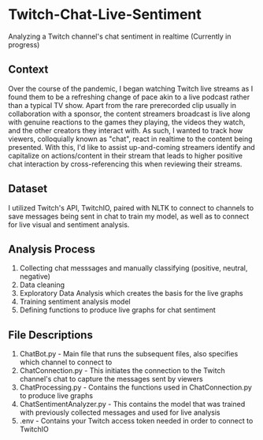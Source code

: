 # Twitch-Chat-Live-Sentiment
Analyzing a Twitch channel's chat sentiment in realtime (Currently in progress)
## Context
Over the course of the pandemic, I began watching Twitch live streams as I found them to be a refreshing change of pace akin to a live podcast rather than a typical TV show. Apart from the rare prerecorded clip usually in collaboration with a sponsor, the content streamers broadcast is live along with genuine reactions to the games they playing, the videos they watch, and the other creators they interact with. As such, I wanted to track how viewers, colloquially known as "chat", react in realtime to the content being presented. With this, I'd like to assist up-and-coming streamers identify and capitalize on actions/content in their stream that leads to higher positive chat interaction by cross-referencing this when reviewing their streams.  

## Dataset
I utilized Twitch's API, TwitchIO, paired with NLTK to connect to channels to save messages being sent in chat to train my model, as well as to connect for live visual and sentiment analysis. 

## Analysis Process
1. Collecting chat messsages and manually classifying (positive, neutral, negative)
2. Data cleaning
3. Exploratory Data Analysis which creates the basis for the live graphs 
4. Training sentiment analysis model 
5. Defining functions to produce live graphs for chat sentiment 

## File Descriptions
1. ChatBot.py - Main file that runs the subsequent files, also specifies which channel to connect to 
2. ChatConnection.py - This initiates the connection to the Twitch channel's chat to capture the messages sent by viewers
3. ChatProcessing.py - Contains the functions used in ChatConnection.py to produce live graphs
4. ChatSentimentAnalyzer.py - This contains the model that was trained with previously collected messages and used for live analysis
5. .env - Contains your Twitch access token needed in order to connect to TwitchIO
